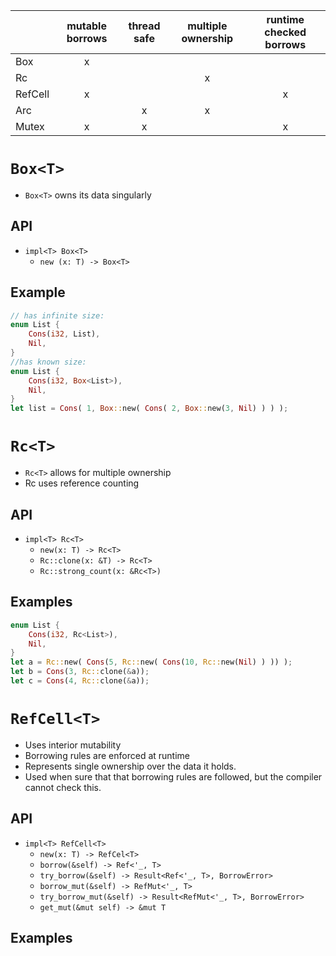 |           | mutable borrows | thread safe | multiple ownership | runtime checked borrows |
| :---      | :---:           | :---:       | :---:              | :---:                   |
| Box       | x               |             |                    |                         |
| Rc        |                 |             | x                  |                         |
| RefCell   | x               |             |                    | x                       |
| Arc       |                 | x           | x                  |                         |
| Mutex     | x               | x           |                    | x                       |




# `Box<T>`
- `Box<T>` owns its data singularly

## API
- `impl<T> Box<T>`
    - `new (x: T) -> Box<T>`

## Example
```rust
// has infinite size:
enum List {
    Cons(i32, List),
    Nil,
}
//has known size:
enum List {
    Cons(i32, Box<List>),
    Nil,
}
let list = Cons( 1, Box::new( Cons( 2, Box::new(3, Nil) ) ) );
```

# `Rc<T>`
- `Rc<T>` allows for multiple ownership
- Rc uses reference counting

## API
- `impl<T> Rc<T>`
    - `new(x: T) -> Rc<T>`
    - `Rc::clone(x: &T) -> Rc<T>`
    - `Rc::strong_count(x: &Rc<T>)`

## Examples
```rust
enum List {
    Cons(i32, Rc<List>),
    Nil,
}
let a = Rc::new( Cons(5, Rc::new( Cons(10, Rc::new(Nil) ) )) );
let b = Cons(3, Rc::clone(&a));
let c = Cons(4, Rc::clone(&a));
```

# `RefCell<T>`
- Uses interior mutability
- Borrowing rules are enforced at runtime 
- Represents single ownership over the data it holds.
- Used when sure that that borrowing rules are followed, but the compiler cannot check this.

## API
- `impl<T> RefCell<T>`
    - `new(x: T) -> RefCel<T>`
    - `borrow(&self) -> Ref<'_, T>`
    - `try_borrow(&self) -> Result<Ref<'_, T>, BorrowError>`
    - `borrow_mut(&self) -> RefMut<'_, T>`
    - `try_borrow_mut(&self) -> Result<RefMut<'_, T>, BorrowError>`
    - `get_mut(&mut self) -> &mut T`

## Examples
